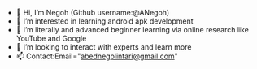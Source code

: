 - 👋 Hi, I’m Negoh (Github username:@ANegoh)
- 👀 I’m interested in learning android apk development
- 🌱 I’m literally and advanced beginner learning via online research like YouTube and Google
- 💞️ I’m looking to interact with experts and learn more
- 📫 Contact:Email="abednegolintari@gmail.com" 

<!---
ANegoh/ANegoh is a ✨ special ✨ repository because its `README.md` (this file) appears on your GitHub profile.
You can click the Preview link to take a look at your changes.
--->
